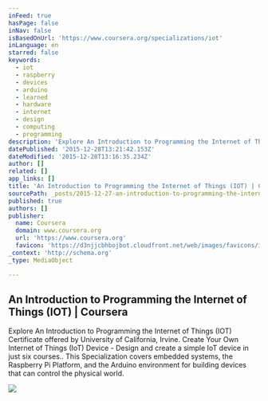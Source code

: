 ```yaml
---
inFeed: true
hasPage: false
inNav: false
isBasedOnUrl: 'https://www.coursera.org/specializations/iot'
inLanguage: en
starred: false
keywords:
  - iot
  - raspberry
  - devices
  - arduino
  - learned
  - hardware
  - internet
  - design
  - computing
  - programming
description: 'Explore An Introduction to Programming the Internet of Things (IOT) Certificate offered by University of California, Irvine. Create Your Own Internet of Things (IoT) Device - Design and create a simple IoT device in just six courses.. This Specialization covers embedded systems, the Raspberry Pi Platform, and the Arduino environment for building devices that can control the physical world.'
datePublished: '2015-12-28T13:21:42.153Z'
dateModified: '2015-12-28T13:16:35.234Z'
author: []
related: []
app_links: []
title: 'An Introduction to Programming the Internet of Things (IOT) | Coursera'
sourcePath: _posts/2015-12-27-an-introduction-to-programming-the-internet-of-things-iot.md
published: true
authors: []
publisher:
  name: Coursera
  domain: www.coursera.org
  url: 'https://www.coursera.org'
  favicon: 'https://d3njjcbhbojbot.cloudfront.net/web/images/favicons/icon-blue-32x32.png'
_context: 'http://schema.org'
_type: MediaObject

---
```

<article style=""><h1>An Introduction to Programming the Internet of Things (IOT) | Coursera</h1><p>Explore An Introduction to Programming the Internet of Things (IOT) Certificate offered by University of California, Irvine. Create Your Own Internet of Things (IoT) Device - Design and create a simple IoT device in just six courses.. This Specialization covers embedded systems, the Raspberry Pi Platform, and the Arduino environment for building devices that can control the physical world.</p><img src="https://d396qusza40orc.cloudfront.net/phoenixassets/iot/specialization%20page%20%282%29.jpg" /></article>